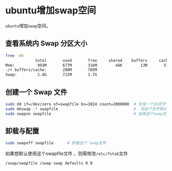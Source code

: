 #  ubuntu增加swap空间

`ubuntu`增加`swap`空间。

## 查看系统内 Swap 分区大小

```bash
free -mh
             total       used       free     shared    buffers     cached
Mem:          993M       677M       316M        44K        13M       375M
-/+ buffers/cache:       288M       705M
Swap:         2.4G       722M       1.7G
```

## 创建一个 Swap 文件

```bash
sudo dd if=/dev/zero of=swapfile bs=1024 count=2000000  # 生成一个2G空字节文件
sudo mkswap -f swapfile                                 #  将这个文件转化为 swap文件
sudo swapon swapfile                                    # 启用这个swap文件

```

## 卸载与配置

```bash
sudo swapoff swapfile      # 卸载这个 swap文件
```

如果想默认使用这个swapfile文件 ，则需修改`/etc/fstab`文件

```bash
/swap/swapfile /swap swap defaults 0 0
```